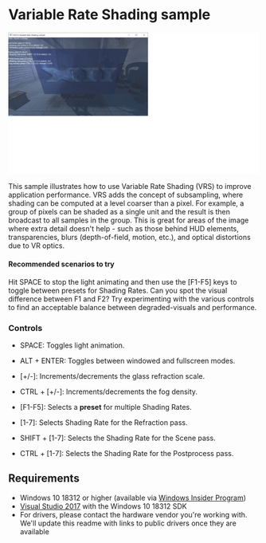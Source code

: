 # Variable Rate Shading sample
![Variable Rate Shading GUI](src/Screenshot.PNG)

This sample illustrates how to use Variable Rate Shading (VRS) to improve application performance. VRS adds the concept of subsampling, where shading can be computed at a level coarser than a pixel. For example, a group of pixels can be shaded as a single unit and the result is then broadcast to all samples in the group. This is great for areas of the image where extra detail doesn't help - such as those behind HUD elements, transparencies, blurs (depth-of-field, motion, etc.), and optical distortions due to VR optics.

#### Recommended scenarios to try
Hit SPACE to stop the light animating and then use the [F1-F5] keys to toggle between presets for Shading Rates. Can you spot the visual difference between F1 and F2? Try experimenting with the various controls to find an acceptable balance between degraded-visuals and performance.

### Controls
* SPACE: Toggles light animation.
* ALT + ENTER: Toggles between windowed and fullscreen modes.
* [+/-]: Increments/decrements the glass refraction scale.
* CTRL + [+/-]: Increments/decrements the fog density.

* [F1-F5]: Selects a **preset** for multiple Shading Rates.
* [1-7]: Selects Shading Rate for the Refraction pass.
* SHIFT + [1-7]: Selects the Shading Rate for the Scene pass.
* CTRL + [1-7]: Selects the Shading Rate for the Postprocess pass.

## Requirements
* Windows 10 18312 or higher (available via [Windows Insider Program](https://insider.windows.com/en-us/))
* [Visual Studio 2017](https://www.visualstudio.com/) with the Windows 10 18312 SDK
* For drivers, please contact the hardware vendor you're working with. We'll update this readme with links to public drivers once they are available